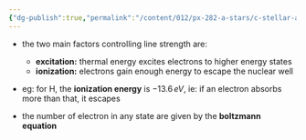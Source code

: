 ```yaml
---
{"dg-publish":true,"permalink":"/content/012/px-282-a-stars/c-stellar-atmosphere/c1-4-boltzmann-saha/px-282-c1-the-physics-of-line-strength/","noteIcon":"1","created":"2024-11-25T10:50:32.000+00:00","updated":"2024-11-26T09:38:12.488+00:00"}
---
```


- the two main factors controlling line strength are:
	- **excitation:** thermal energy excites electrons to higher energy states
	- **ionization:** electrons gain enough energy to escape the nuclear well

- eg: for H, the **ionization energy** is $-13.6\,eV$, ie: if an electron absorbs more than that, it escapes
- the number of electron in any state are given by the **boltzmann equation**
